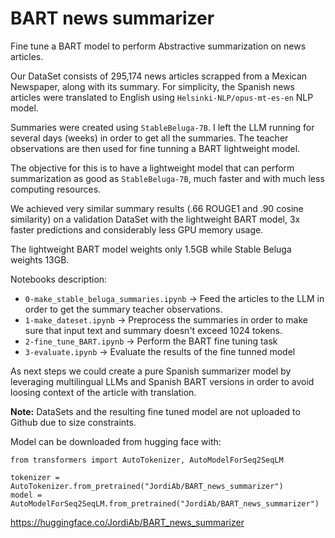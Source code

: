 # BART news summarizer

Fine tune a BART model to perform Abstractive summarization on news articles.

Our DataSet consists of 295,174 news articles scrapped from a Mexican Newspaper, along with its summary. 
For simplicity, the Spanish news articles were translated to English using `Helsinki-NLP/opus-mt-es-en` NLP model.

Summaries were created using `StableBeluga-7B`. I left the LLM running for several days (weeks) in order to get all the summaries. The teacher observations are then used for fine tunning a BART lightweight model.

The objective for this is to have a lightweight model that can perform summarization as good as `StableBeluga-7B`, much faster and with much less computing resources.

We achieved very similar summary results (.66 ROUGE1 and .90 cosine similarity) on a validation DataSet with the lightweight BART model, 3x faster predictions and considerably less GPU memory usage.

The lightweight BART model weights only 1.5GB while Stable Beluga weights 13GB.

Notebooks description:

- `0-make_stable_beluga_summaries.ipynb` -> Feed the articles to the LLM in order to get the summary teacher observations.
- `1-make_dateset.ipynb` -> Preprocess the summaries in order to make sure that input text and summary doesn't exceed 1024 tokens.
- `2-fine_tune_BART.ipynb` -> Perform the BART fine tuning task
- `3-evaluate.ipynb` -> Evaluate the results of the fine tunned model

As next steps we could create a pure Spanish summarizer model by leveraging multilingual LLMs and Spanish BART versions in order to avoid loosing context of the article with translation.

**Note:** DataSets and the resulting fine tuned model are not uploaded to Github due to size constraints.

Model can be downloaded from hugging face with:

```
from transformers import AutoTokenizer, AutoModelForSeq2SeqLM

tokenizer = AutoTokenizer.from_pretrained("JordiAb/BART_news_summarizer")
model = AutoModelForSeq2SeqLM.from_pretrained("JordiAb/BART_news_summarizer")
```

https://huggingface.co/JordiAb/BART_news_summarizer